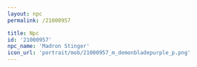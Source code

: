 ```yaml
---
layout: npc
permalink: /21000957

title: Npc
id: '21000957'
npc_name: 'Madron Stinger'
icon_url: 'portrait/mob/21000957_m_demonbladepurple_p.png'
---
```

